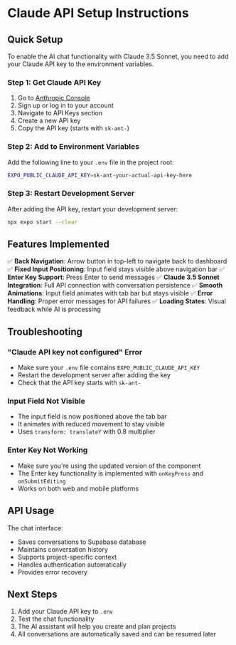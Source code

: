# Claude API Setup Instructions

## Quick Setup

To enable the AI chat functionality with Claude 3.5 Sonnet, you need to add your Claude API key to the environment variables.

### Step 1: Get Claude API Key
1. Go to [Anthropic Console](https://console.anthropic.com/)
2. Sign up or log in to your account
3. Navigate to API Keys section
4. Create a new API key
5. Copy the API key (starts with `sk-ant-`)

### Step 2: Add to Environment Variables
Add the following line to your `.env` file in the project root:

```bash
EXPO_PUBLIC_CLAUDE_API_KEY=sk-ant-your-actual-api-key-here
```

### Step 3: Restart Development Server
After adding the API key, restart your development server:

```bash
npx expo start --clear
```

## Features Implemented

✅ **Back Navigation**: Arrow button in top-left to navigate back to dashboard
✅ **Fixed Input Positioning**: Input field stays visible above navigation bar
✅ **Enter Key Support**: Press Enter to send messages
✅ **Claude 3.5 Sonnet Integration**: Full API connection with conversation persistence
✅ **Smooth Animations**: Input field animates with tab bar but stays visible
✅ **Error Handling**: Proper error messages for API failures
✅ **Loading States**: Visual feedback while AI is processing

## Troubleshooting

### "Claude API key not configured" Error
- Make sure your `.env` file contains `EXPO_PUBLIC_CLAUDE_API_KEY`
- Restart the development server after adding the key
- Check that the API key starts with `sk-ant-`

### Input Field Not Visible
- The input field is now positioned above the tab bar
- It animates with reduced movement to stay visible
- Uses `transform: translateY` with 0.8 multiplier

### Enter Key Not Working
- Make sure you're using the updated version of the component
- The Enter key functionality is implemented with `onKeyPress` and `onSubmitEditing`
- Works on both web and mobile platforms

## API Usage

The chat interface:
- Saves conversations to Supabase database
- Maintains conversation history
- Supports project-specific context
- Handles authentication automatically
- Provides error recovery

## Next Steps

1. Add your Claude API key to `.env`
2. Test the chat functionality
3. The AI assistant will help you create and plan projects
4. All conversations are automatically saved and can be resumed later 